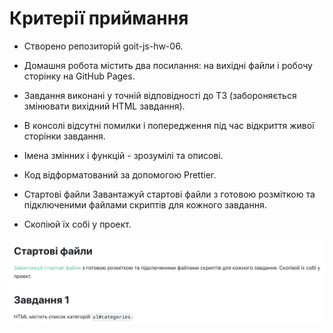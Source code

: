 # Критерії приймання

- Створено репозиторій goit-js-hw-06.

- Домашня робота містить два посилання: на вихідні файли і робочу сторінку на
  GitHub Pages.

- Завдання виконані у точній відповідності до ТЗ (забороняється змінювати
  вихідний HTML завдання).

- В консолі відсутні помилки і попередження під час відкриття живої сторінки
  завдання.

- Імена змінних і функцій - зрозумілі та описові.

- Код відформатований за допомогою Prettier.

- Стартові файли Завантажуй стартові файли з готовою розміткою та підключеними
  файлами скриптів для кожного завдання.

- Скопіюй їх собі у проект.

![GitHub actions settings](./assets/text-1.png)
